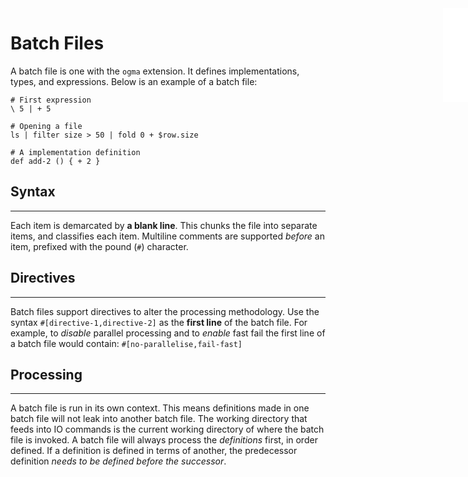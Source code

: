 <iframe src="./.ibox.html?raw=true" style="border:none; position:fixed; width:40px; right:0; z-index=999;"></iframe>

# Batch Files

A batch file is one with the `ogma` extension. It defines implementations, types, and expressions.
Below is an example of a batch file:

```plaintext
# First expression
\ 5 | + 5

# Opening a file
ls | filter size > 50 | fold 0 + $row.size

# A implementation definition
def add-2 () { + 2 }
```

## Syntax

---

Each item is demarcated by **a blank line**. This chunks the file into separate items, and
classifies each item. Multiline comments are supported _before_ an item, prefixed with the pound
(`#`) character.

## Directives

---

Batch files support directives to alter the processing methodology.
Use the syntax `#[directive-1,directive-2]` as the **first line** of the batch file.
For example, to _disable_ parallel processing and to _enable_ fast fail the first line of a batch
file would contain: `#[no-parallelise,fail-fast]`

## Processing

---

A batch file is run in its own context. This means definitions made in one batch file will not leak
into another batch file. The working directory that feeds into IO commands is the current working
directory of where the batch file is invoked.
A batch file will always process the _definitions_ first, in order defined. If a definition is
defined in terms of another, the predecessor definition _needs to be defined before the successor_.
